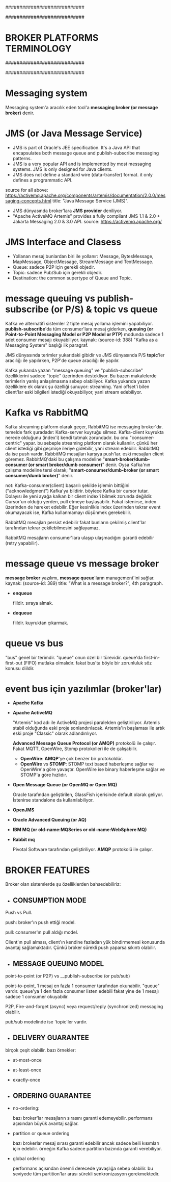 ############################

############################
# BROKER PLATFORMS TERMINOLOGY
############################

############################

# Messaging system
Messaging system'a aracılık eden tool'a __messaging broker (or message broker)__ denir.

# JMS (or Java Message Service)
- JMS is part of Oracle's JEE specification. It's a Java API that encapsulates both message queue and publish-subscribe messaging patterns.
- JMS is a very popular API and is implemented by most messaging systems. JMS is only designed for Java clients.
- JMS does not define a standard wire (data-transfer) format. it only defines a programmatic API.

source for all above: https://activemq.apache.org/components/artemis/documentation/2.0.0/messaging-concepts.html title: "Java Message Service (JMS)".

- JMS dünyasında broker'lara __JMS provider__ deniliyor.
- "Apache ActiveMQ Artemis" provides a fully compliant JMS 1.1 & 2.0 + Jakarta Messaging 2.0 & 3.0 API. source: https://activemq.apache.org/

# JMS Interface and Clasess
- Yollanan mesaj bunlardan biri ile yollanır: Message, BytesMessage, MapMessage, ObjectMessage, StreamMessage and TextMessage.
- Queue: sadece P2P için gerekli objedir.
- Topic: sadece Pub/Sub için gerekli objedir.
- Destination: the common supertype of Queue and Topic.

# message queuing vs publish-subscribe (or P/S) & topic vs queue
Kafka ve alternatifi sistemler 2 tipte mesaj yollama işlemini yapabiliyor. __publish-subscribe__'da tüm consumer'lara mesaj giderken, __queuing (or Point-to-Point Messaging Model or P2P Model or PTP)__ modunda sadece 1 adet consumer mesajı okuyabiliyor. kaynak: (source-id: 388) "Kafka as a Messaging System" başlığı ilk paragraf.

JMS dünyasında terimler yukarıdaki gibidir ve JMS dünyasında P/S __topic__'ler aracılığı ile yapılırken, P2P'de queue aracılığı ile yapılır.

Kafka yukarıda yazan "message queuing" ve "publish-subscribe" özelliklerini sadece "topic" üzerinden destekliyor. Bu bazen makalelerde terimlerin yanlış anlaşılmasına sebep olabiliyor. Kafka yukarıda yazan özelliklere ek olarak şu özelliği sunuyor: streaming. Yani offset'i bilen client'lar eski bilgileri istediği okuyabiliyor, yani stream edebiliyor.

# Kafka vs RabbitMQ
Kafka streaming platform olarak geçer, RabbitMQ ise messaging broker'dır. temelde fark şuradadır: Kafka-server kuyruğu silmez. Kafka-client kuyrukta nerede olduğunu (index'i) kendi tutmak zorundadır. bu onu "consumer-centric" yapar. bu sebeple streaming platform olarak kullanılır. çünkü her client istediği gibi geçmişe ileriye gidebilir, yani stream edebilir. RabbitMQ da ise push vardır. RabbitMQ mesajları karşıya push'lar. eski mesajları client göremez. RabbitMQ'daki bu çalışma modeline "__smart-broker/dumb-consumer (or smart broker/dumb consumer)__" denir. Oysa Kafka'nın çalışma modeline tersi olarak; "__smart-consumer/dumb-broker (or smart consumer/dumb broker)__" denir.

not: Kafka-consumer(client) başarılı şekilde işlemin bittiğini ("acknowledgment") Kafka'ya bildirir. böylece Kafka bir cursor tutar. Dolayısı ile yeni ayağa kalkan bir client index'i bilmek zorunda değildir. Cursor'un olduğu yerden, pull etmeye başlayabilir. Fakat istenirse, index üzerinden de hareket edebilir. Eğer kesinlikle index üzerinden tekrar event okumayacak ise, Kafka kullanmamayı düşünmek gerekebilir.

RabbitMQ mesajları persist edebilir fakat bunların çekilmiş client'lar tarafından tekrar çekilebilmesini sağlayamaz.

RabbitMQ mesajların consumer'lara ulaşıp ulaşmadığını garanti edebilir (retry yapabilir).

# message queue vs message broker
__message broker__ yazılımı, __message queue__'ların management'ini sağlar. kaynak: (source-id: 389) title: "What is a message broker?", 4th paragraph.

- __enqueue__

  fiildir. sıraya almak.

- __dequeue__

  fiildir. kuyruktan çıkarmak.

# queue vs bus
"bus" genel bir terimdir. "queue" onun özel bir türevidir. queue'da first-in-first-out (FIFO) mutlaka olmalıdır. fakat bus'ta böyle bir zorunluluk söz konusu diildir.

# event bus için yazılımlar (broker'lar)
- __Apache Kafka__

- __Apache ActiveMQ__

  "Artemis" kod adı ile ActiveMQ projesi paralelden geliştiriliyor. Artemis stabil olduğunda eski proje sonlandırılacak. Artemis'in başlaması ile artık eski proje "Classic" olarak adlandırılıyor.

  __Advanced Message Queue Protocol (or AMQP)__ protokolü ile çalışır. Fakat MQTT, OpenWire, Stomp protokolleri ile de çalışabilir.

  - __OpenWire__: __AMQP__'ye çok benzer bir protokoldür.
  - __OpenWire__ vs __STOMP__: STOMP text based haberleşme sağlar ve OpenWire'a göre yavaştır. OpenWire ise binary haberleşme sağlar ve STOMP'a göre hızlıdır.

- __Open Message Queue (or OpenMQ or Open MQ)__

  Oracle tarafından geliştirilen, GlassFish içerisinde default olarak geliyor. İstenirse standalone da kullanılabiliyor.

- __OpenJMS__

- __Oracle Advanced Queuing (or AQ)__

- __IBM MQ (or old-name:MQSeries or old-name:WebSphere MQ)__

- __Rabbit mq__

  Pivotal Software tarafından geliştiriliyor. __AMQP__ protokolü ile çalışır.

# BROKER FEATURES
Broker olan sistemlerde şu özelliklerden bahsedebiliriz:

- ## CONSUMPTION MODE
Push vs Pull.

push: broker'ın push ettiği model.

pull: consumer'ın pull aldığı model.

Client'ın pull alması, client'ın kendine fazladan yük bindirmemesi konusunda avantaj sağlamaktadır. Çünkü broker sürekli push yaparsa sıkıntı olabilir.

- ## MESSAGE QUEUING MODEL
point-to-point (or P2P) vs __publish-subscribe (or pub/sub)

point-to-point, 1 mesaj en fazla 1 consumer tarafından okunabilir. "queue" vardır. queue'ya 1 den fazla consumer listen edebili fakat yine de 1 mesajı sadece 1 consumer okuyabilir.

P2P, Fire-and-forget (async) veya request/reply (synchronized) messaging olabilir.

pub/sub modelinde ise 'topic'ler vardır.

- ## DELIVERY GUARANTEE
birçok çeşit olabilir. bazı örnekler:
- at-most-once
- at-least-once
- exactly-once

- ## ORDERING GUARANTEE
- no-ordering:

  bazı broker'lar mesajların sırasını garanti edemeyebilir. performans açısından büyük avantaj sağlar.

- partition or queue ordering

  bazı brokerlar mesaj sırası garanti edebilir ancak sadece belli kısımları için edebilir. örneğin Kafka sadece partition bazında garanti verebiliyor.

- global ordering

  performans açısından önemli derecede yavaşlığa sebep olabilir. bu seviyede tüm partition'lar arası sürekli senkronizasyon gerekmektedir.